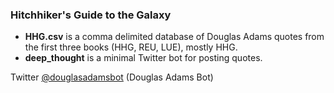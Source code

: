 ### Hitchhiker's Guide to the Galaxy

- **HHG.csv** is a comma delimited database of Douglas Adams quotes from the first three books (HHG, REU, LUE), mostly HHG. 
- **deep_thought** is a minimal Twitter bot for posting quotes.

Twitter [@douglasadamsbot](https://twitter.com/HHGuideBot) (Douglas Adams Bot)
